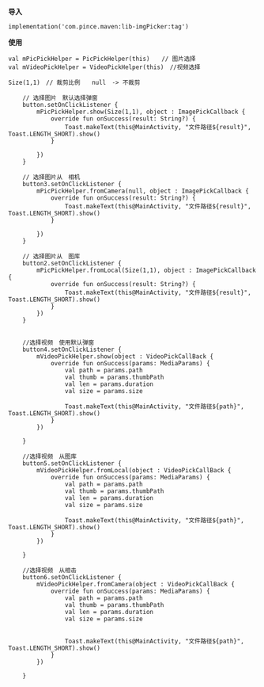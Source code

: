 **导入**

    implementation('com.pince.maven:lib-imgPicker:tag')

**使用**
　　　　
　　　　

    val mPicPickHelper = PicPickHelper(this)　　// 图片选择
    val mVideoPickHelper = VideoPickHelper(this)　//视频选择
    
    Size(1,1)　// 裁剪比例　　null　-> 不裁剪
    
        // 选择图片　默认选择弹窗
        button.setOnClickListener {
            mPicPickHelper.show(Size(1,1), object : ImagePickCallback {
                override fun onSuccess(result: String?) {
                    Toast.makeText(this@MainActivity, "文件路径${result}", Toast.LENGTH_SHORT).show()
                }

            })
        }

        // 选择图片从　相机
        button3.setOnClickListener {
            mPicPickHelper.fromCamera(null, object : ImagePickCallback {
                override fun onSuccess(result: String?) {
                    Toast.makeText(this@MainActivity, "文件路径${result}", Toast.LENGTH_SHORT).show()
                }

            })
        }

        // 选择图片从　图库
        button2.setOnClickListener {
            mPicPickHelper.fromLocal(Size(1,1), object : ImagePickCallback {
                override fun onSuccess(result: String?) {
                    Toast.makeText(this@MainActivity, "文件路径${result}", Toast.LENGTH_SHORT).show()
                }
            })
        }


        //选择视频　使用默认弹窗
        button4.setOnClickListener {
            mVideoPickHelper.show(object : VideoPickCallBack {
                override fun onSuccess(params: MediaParams) {
                    val path = params.path
                    val thumb = params.thumbPath
                    val len = params.duration
                    val size = params.size

                    Toast.makeText(this@MainActivity, "文件路径${path}", Toast.LENGTH_SHORT).show()
                }
            })

        }

        //选择视频　从图库
        button5.setOnClickListener {
            mVideoPickHelper.fromLocal(object : VideoPickCallBack {
                override fun onSuccess(params: MediaParams) {
                    val path = params.path
                    val thumb = params.thumbPath
                    val len = params.duration
                    val size = params.size

                    Toast.makeText(this@MainActivity, "文件路径${path}", Toast.LENGTH_SHORT).show()
                }
            })

        }

        //选择视频　从相击
        button6.setOnClickListener {
            mVideoPickHelper.fromCamera(object : VideoPickCallBack {
                override fun onSuccess(params: MediaParams) {
                    val path = params.path
                    val thumb = params.thumbPath
                    val len = params.duration
                    val size = params.size


                    Toast.makeText(this@MainActivity, "文件路径${path}", Toast.LENGTH_SHORT).show()
                }
            })

        }
